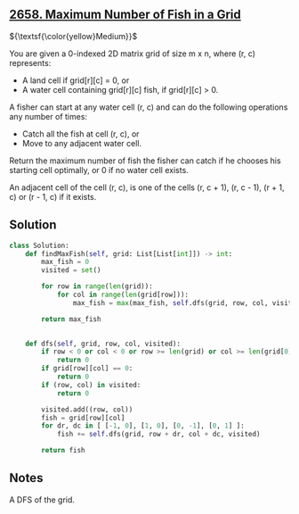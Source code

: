 ## [2658. Maximum Number of Fish in a Grid](https://leetcode.com/problems/maximum-number-of-fish-in-a-grid/)

${\textsf{\color{yellow}Medium}}$

You are given a 0-indexed 2D matrix grid of size m x n, where (r, c) represents:

- A land cell if grid[r][c] = 0, or
- A water cell containing grid[r][c] fish, if grid[r][c] > 0.

A fisher can start at any water cell (r, c) and can do the following operations any number of times:

- Catch all the fish at cell (r, c), or
- Move to any adjacent water cell.

Return the maximum number of fish the fisher can catch if he chooses his starting cell optimally, or 0 if no water cell exists.

An adjacent cell of the cell (r, c), is one of the cells (r, c + 1), (r, c - 1), (r + 1, c) or (r - 1, c) if it exists.

## Solution
```python
class Solution:
    def findMaxFish(self, grid: List[List[int]]) -> int:
        max_fish = 0
        visited = set()

        for row in range(len(grid)):
            for col in range(len(grid[row])):
                max_fish = max(max_fish, self.dfs(grid, row, col, visited))

        return max_fish

    
    def dfs(self, grid, row, col, visited):
        if row < 0 or col < 0 or row >= len(grid) or col >= len(grid[0]):
            return 0
        if grid[row][col] == 0:
            return 0
        if (row, col) in visited:
            return 0

        visited.add((row, col))
        fish = grid[row][col]
        for dr, dc in [ [-1, 0], [1, 0], [0, -1], [0, 1] ]:
            fish += self.dfs(grid, row + dr, col + dc, visited)

        return fish
```

## Notes
A DFS of the grid.
